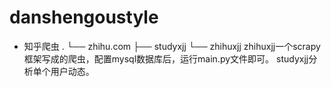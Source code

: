 # danshengoustyle
- 知乎爬虫
.
└── zhihu.com
    ├── studyxjj
    └── zhihuxjj
zhihuxjj一个scrapy框架写成的爬虫，配置mysql数据库后，运行main.py文件即可。
studyxjj分析单个用户动态。
